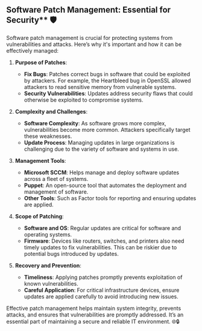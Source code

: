 ## Software Patch Management: Essential for Security** 🛡️

Software patch management is crucial for protecting systems from vulnerabilities and attacks. Here’s why it's important and how it can be effectively managed:

1. **Purpose of Patches**:
   - **Fix Bugs**: Patches correct bugs in software that could be exploited by attackers. For example, the Heartbleed bug in OpenSSL allowed attackers to read sensitive memory from vulnerable systems.
   - **Security Vulnerabilities**: Updates address security flaws that could otherwise be exploited to compromise systems.

2. **Complexity and Challenges**:
   - **Software Complexity**: As software grows more complex, vulnerabilities become more common. Attackers specifically target these weaknesses.
   - **Update Process**: Managing updates in large organizations is challenging due to the variety of software and systems in use.

3. **Management Tools**:
   - **Microsoft SCCM**: Helps manage and deploy software updates across a fleet of systems.
   - **Puppet**: An open-source tool that automates the deployment and management of software.
   - **Other Tools**: Such as Factor tools for reporting and ensuring updates are applied.

4. **Scope of Patching**:
   - **Software and OS**: Regular updates are critical for software and operating systems.
   - **Firmware**: Devices like routers, switches, and printers also need timely updates to fix vulnerabilities. This can be riskier due to potential bugs introduced by updates.

5. **Recovery and Prevention**:
   - **Timeliness**: Applying patches promptly prevents exploitation of known vulnerabilities.
   - **Careful Application**: For critical infrastructure devices, ensure updates are applied carefully to avoid introducing new issues.

Effective patch management helps maintain system integrity, prevents attacks, and ensures that vulnerabilities are promptly addressed. It’s an essential part of maintaining a secure and reliable IT environment. 🌐🔒